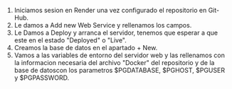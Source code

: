 1. Iniciamos sesion en Render una vez configurado el repositorio en Git-Hub.
2. Le damos a Add new Web Service y rellenamos los campos.
3. Le Damos a Deploy y arranca el servidor, tenemos que esperar a que este en el estado "Deployed" o "Live".
4. Creamos la base de datos en el apartado + New.
5. Vamos a las variables de entorno del servidor web y las rellenamos con la informacion necesaria del archivo "Docker" del repositorio y de la base de datoscon los parametros $PGDATABASE, $PGHOST, $PGUSER y $PGPASSWORD.

   
